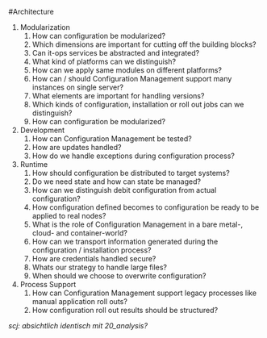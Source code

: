 #Architecture
1. Modularization
    1. How can configuration be modularized?
    2. Which dimensions are important for cutting off the building blocks?
    3. Can it-ops services be abstracted and integrated?
    4. What kind of platforms can we distinguish?
    5. How can we apply same modules on different platforms?
    6. How can / should Configuration Management support many instances on single server?
    7. What elements are important for handling versions?
    8. Which kinds of configuration, installation or roll out jobs can we distinguish?
    9. How can configuration be modularized?
2. Development
    1. How can Configuration Management be tested?
    2. How are updates handled?
    3. How do we handle exceptions during configuration process?
3. Runtime
    1. How should configuration be distributed to target systems?
    2. Do we need state and how can state be managed?
    3. How can we distinguish debit configuration from actual configuration?
    4. How configuration defined becomes to configuration be ready to be applied to real nodes?
    5. What is the role of Configuration Management in a bare metal-, cloud- and container-world?
    6. How can we transport information generated during the configuration / installation process?
    7. How are credentials handled secure?
    8. Whats our strategy to handle large files?
    9. When should we choose to overwrite configuration?
4. Process Support
    1. How can Configuration Management support legacy processes like manual application roll outs?
    2. How configuration roll out results should be structured?
    
*scj: absichtlich identisch mit 20_analysis?*